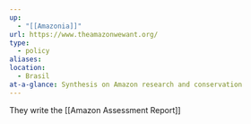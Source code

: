 ```yaml
---
up:
  - "[[Amazonia]]"
url: https://www.theamazonwewant.org/
type:
  - policy
aliases: 
location:
  - Brasil
at-a-glance: Synthesis on Amazon research and conservation
---
```

They write the [[Amazon Assessment Report]]